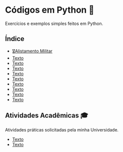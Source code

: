 # Códigos em Python 🐍

Exercícios e exemplos simples feitos em Python.

## Índice

- [🎖️Alistamento Militar](link)
- [Texto](link)
- [Texto](link)
- [Texto](link)
- [Texto](link)
- [Texto](link)
- [Texto](link)
- [Texto](link)
- [Texto](link)
- [Texto](link)

  
## Atividades Acadêmicas 🎓

Atividades práticas solicitadas pela minha Universidade.

- [Texto](link)
- [Texto](link)

